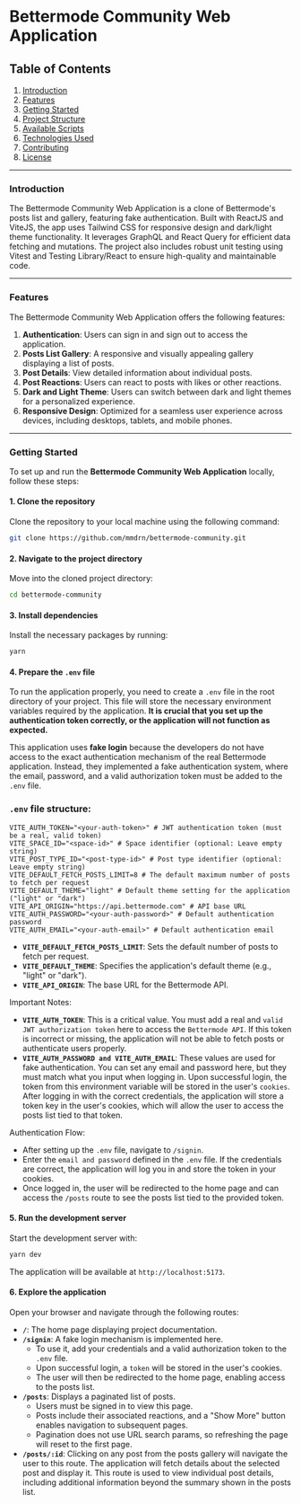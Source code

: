 # Bettermode Community Web Application

## Table of Contents

1. [Introduction](#introduction)
2. [Features](#features)
3. [Getting Started](#getting-started)
4. [Project Structure](#project-structure)
5. [Available Scripts](#available-scripts)
6. [Technologies Used](#technologies-used)
7. [Contributing](#contributing)
8. [License](#license)

---

### Introduction

The Bettermode Community Web Application is a clone of Bettermode's posts list and gallery, featuring fake authentication. Built with ReactJS and ViteJS, the app uses Tailwind CSS for responsive design and dark/light theme functionality. It leverages GraphQL and React Query for efficient data fetching and mutations. The project also includes robust unit testing using Vitest and Testing Library/React to ensure high-quality and maintainable code.


---

### Features

The Bettermode Community Web Application offers the following features:

1. **Authentication**: Users can sign in and sign out to access the application.  
2. **Posts List Gallery**: A responsive and visually appealing gallery displaying a list of posts.  
3. **Post Details**: View detailed information about individual posts.  
4. **Post Reactions**: Users can react to posts with likes or other reactions.  
5. **Dark and Light Theme**: Users can switch between dark and light themes for a personalized experience.  
6. **Responsive Design**: Optimized for a seamless user experience across devices, including desktops, tablets, and mobile phones.  


---

### Getting Started

To set up and run the **Bettermode Community Web Application** locally, follow these steps:

#### 1. Clone the repository
Clone the repository to your local machine using the following command:
```bash
git clone https://github.com/mmdrn/bettermode-community.git
```

#### 2. Navigate to the project directory
Move into the cloned project directory:
```bash
cd bettermode-community
```

#### 3. Install dependencies
Install the necessary packages by running:
```bash
yarn
```

#### 4. Prepare the `.env` file
To run the application properly, you need to create a `.env` file in the root directory of your project. This file will store the necessary environment variables required by the application. **It is crucial that you set up the authentication token correctly, or the application will not function as expected.**

This application uses **fake login** because the developers do not have access to the exact authentication mechanism of the real Bettermode application. Instead, they implemented a fake authentication system, where the email, password, and a valid authorization token must be added to the `.env` file.

### `.env` file structure:

```plaintext
VITE_AUTH_TOKEN="<your-auth-token>" # JWT authentication token (must be a real, valid token)
VITE_SPACE_ID="<space-id>" # Space identifier (optional: Leave empty string)
VITE_POST_TYPE_ID="<post-type-id>" # Post type identifier (optional: Leave empty string)
VITE_DEFAULT_FETCH_POSTS_LIMIT=8 # The default maximum number of posts to fetch per request
VITE_DEFAULT_THEME="light" # Default theme setting for the application ("light" or "dark")
VITE_API_ORIGIN="https://api.bettermode.com" # API base URL
VITE_AUTH_PASSWORD="<your-auth-password>" # Default authentication password
VITE_AUTH_EMAIL="<your-auth-email>" # Default authentication email
```

- **`VITE_DEFAULT_FETCH_POSTS_LIMIT`**: Sets the default number of posts to fetch per request.
- **`VITE_DEFAULT_THEME`**: Specifies the application's default theme (e.g., "light" or "dark").
- **`VITE_API_ORIGIN`**: The base URL for the Bettermode API.

Important Notes:

- **`VITE_AUTH_TOKEN`**: This is a critical value. You must add a real and `valid JWT authorization token` here to access the `Bettermode API`. If this token is incorrect or missing, the application will not be able to fetch posts or authenticate users properly.
- **`VITE_AUTH_PASSWORD and VITE_AUTH_EMAIL`**: These values are used for fake authentication. You can set any email and password here, but they must match what you input when logging in. Upon successful login, the token from this environment variable will be stored in the user's `cookies`.
    After logging in with the correct credentials, the application will store a token key in the user's cookies, which will allow the user to access the posts list tied to that token.


Authentication Flow:

- After setting up the `.env` file, navigate to `/signin`.
- Enter the `email and password` defined in the `.env` file. If the credentials are correct, the application will log you in and store the token in your cookies.
- Once logged in, the user will be redirected to the home page and can access the `/posts` route to see the posts list tied to the provided token.

#### 5. Run the development server
Start the development server with:
```bash
yarn dev
```
The application will be available at `http://localhost:5173`.

#### 6. Explore the application
Open your browser and navigate through the following routes:

- **`/`**: The home page displaying project documentation.
- **`/signin`**: A fake login mechanism is implemented here.  
  - To use it, add your credentials and a valid authorization token to the `.env` file.  
  - Upon successful login, a `token` will be stored in the user's cookies.  
  - The user will then be redirected to the home page, enabling access to the posts list.
- **`/posts`**: Displays a paginated list of posts.  
  - Users must be signed in to view this page.  
  - Posts include their associated reactions, and a "Show More" button enables navigation to subsequent pages.  
  - Pagination does not use URL search params, so refreshing the page will reset to the first page.
- **`/posts/:id`**: Clicking on any post from the posts gallery will navigate the user to this route. The application will fetch details about the selected post and display it. This route is used to view individual post details, including additional information beyond the summary shown in the posts list.

